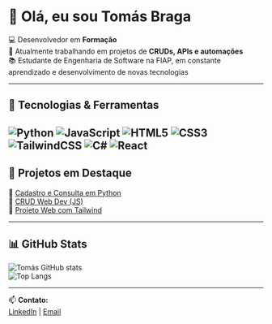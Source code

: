 # 👋 Olá, eu sou Tomás Braga  

💻 Desenvolvedor em **Formação**  
🚀 Atualmente trabalhando em projetos de **CRUDs, APIs e automações**  
📚 Estudante de Engenharia de Software na FIAP, em constante aprendizado e desenvolvimento de novas tecnologias

---

## 🔧 Tecnologias & Ferramentas  
![Python](https://img.shields.io/badge/Python-3776AB?style=flat&logo=python&logoColor=white) 
![JavaScript](https://img.shields.io/badge/JavaScript-323330?style=flat&logo=javascript&logoColor=F7DF1E)
![HTML5](https://img.shields.io/badge/HTML5-E34F26?style=flat&logo=html5&logoColor=white)
![CSS3](https://img.shields.io/badge/CSS3-1572B6?style=flat&logo=css3&logoColor=white)
![TailwindCSS](https://img.shields.io/badge/Tailwind_CSS-38B2AC?style=flat&logo=tailwind-css&logoColor=white)
![C#](https://img.shields.io/badge/C%23-239120?style=flat&logo=c-sharp&logoColor=white)
![React](https://img.shields.io/badge/React-20232A?style=flat&logo=react&logoColor=61DAFB)
---

## 📌 Projetos em Destaque  
🔹 [Cadastro e Consulta em Python](https://github.com/tomasbraga-c/Cadastro-Consulta-Gerenciamento-em-Python)  
🔹 [CRUD Web Dev (JS)](https://github.com/tomasbraga-c/CP1---WebDev---CRUD)  
🔹 [Projeto Web com Tailwind](https://github.com/tomasbraga-c/Aula15-tailwind)

---

## 📊 GitHub Stats  
![Tomás GitHub stats](https://github-readme-stats.vercel.app/api?username=tomasbraga-c&show_icons=true&theme=radical)  
![Top Langs](https://github-readme-stats.vercel.app/api/top-langs/?username=tomasbraga-c&layout=compact&theme=radical)

---

📫 **Contato:**  
[LinkedIn](https://www.linkedin.com/in/tom%C3%A1s-braga-61b5072ab/) | [Email](mailto:tomasabcantuaria@gmail.com)

